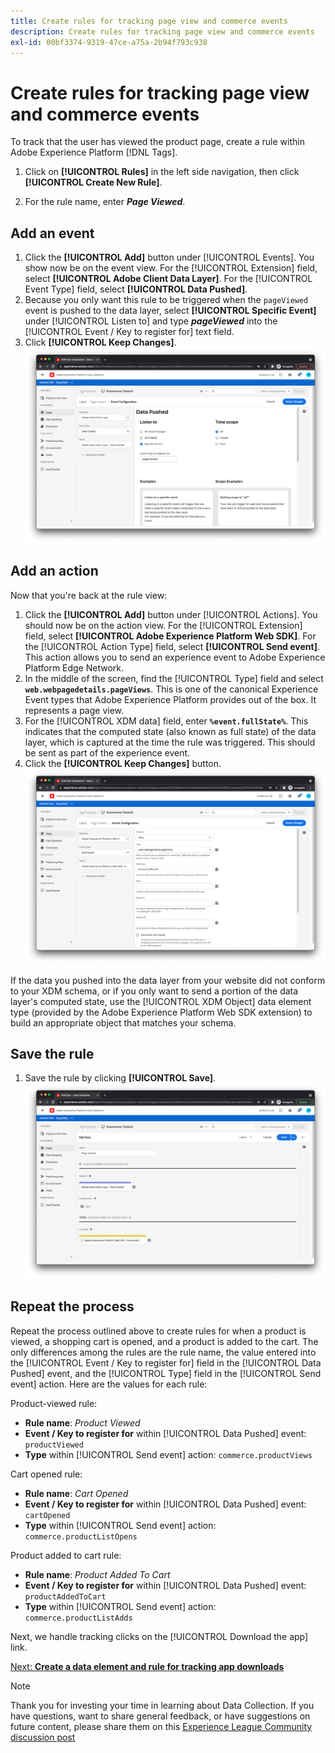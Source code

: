 ```yaml
---
title: Create rules for tracking page view and commerce events
description: Create rules for tracking page view and commerce events
exl-id: 00bf3374-9319-47ce-a75a-2b94f793c938
---
```

# Create rules for tracking page view and commerce events

To track that the user has viewed the product page, create a rule within Adobe Experience Platform [!DNL Tags]. 

1. Click on **[!UICONTROL Rules]** in the left side navigation, then click **[!UICONTROL Create New Rule]**.

1. For the rule name, enter **_Page Viewed_**.

## Add an event

1. Click the **[!UICONTROL Add]** button under [!UICONTROL Events]. You show now be on the event view. For the [!UICONTROL Extension] field, select **[!UICONTROL Adobe Client Data Layer]**. For the [!UICONTROL Event Type] field, select **[!UICONTROL Data Pushed]**.
1. Because you only want this rule to be triggered when the `pageViewed` event is pushed to the data layer, select **[!UICONTROL Specific Event]** under [!UICONTROL Listen to] and type **_pageViewed_** into the [!UICONTROL Event / Key to register for] text field.
1. Click **[!UICONTROL Keep Changes]**.
    ![Page viewed event](../assets/page-viewed-event.png)

## Add an action

Now that you're back at the rule view:

1. Click the **[!UICONTROL Add]** button under [!UICONTROL Actions]. You should now be on the action view. For the [!UICONTROL Extension] field, select **[!UICONTROL Adobe Experience Platform Web SDK]**. For the [!UICONTROL Action Type] field, select **[!UICONTROL Send event]**. This action allows you to send an experience event to Adobe Experience Platform Edge Network.
1. In the middle of the screen, find the [!UICONTROL Type] field and select **`web.webpagedetails.pageViews`**. This is one of the canonical Experience Event types that Adobe Experience Platform provides out of the box. It represents a page view.
1. For the [!UICONTROL XDM data] field, enter **`%event.fullState%`**. This indicates that the computed state (also known as full state) of the data layer, which is captured at the time the rule was triggered. This should be sent as part of the experience event.
1. Click the **[!UICONTROL Keep Changes]** button.
    ![Page viewed action](../assets/page-viewed-action.png)

If the data you pushed into the data layer from your website did not conform to your XDM schema, or if you only want to send a portion of the data layer's computed state, use the [!UICONTROL XDM Object] data element type (provided by the Adobe Experience Platform Web SDK extension) to build an appropriate object that matches your schema.

## Save the rule

1. Save the rule by clicking **[!UICONTROL Save]**.
![Page viewed rule](../assets/page-viewed-rule.png)

## Repeat the process

Repeat the process outlined above to create rules for when a product is viewed, a shopping cart is opened, and a product is added to the cart. The only differences among the rules are the rule name, the value entered into the [!UICONTROL Event / Key to register for] field in the [!UICONTROL Data Pushed] event, and the [!UICONTROL Type] field in the [!UICONTROL Send event] action. Here are the values for each rule:

Product-viewed rule:

* **Rule name**: _Product Viewed_
* **Event / Key to register for** within [!UICONTROL Data Pushed] event: `productViewed`
* **Type** within [!UICONTROL Send event] action: `commerce.productViews`

Cart opened rule:

* **Rule name**: _Cart Opened_
* **Event / Key to register for** within [!UICONTROL Data Pushed] event: `cartOpened`
* **Type** within [!UICONTROL Send event] action: `commerce.productListOpens`

Product added to cart rule:

* **Rule name**: _Product Added To Cart_
* **Event / Key to register for** within [!UICONTROL Data Pushed] event: `productAddedToCart`
* **Type** within [!UICONTROL Send event] action: `commerce.productListAdds` 

Next, we handle tracking clicks on the [!UICONTROL Download the app] link.

[Next: **Create a data element and rule for tracking app downloads**](create-a-data-element-and-rule-for-tracking-app-downloads.md)

>[!NOTE]
>
>Thank you for investing your time in learning about Data Collection. If you have questions, want to share general feedback, or have suggestions on future content, please share them on this [Experience League Community discussion post](https://experienceleaguecommunities.adobe.com/t5/adobe-experience-platform-launch/tutorial-discussion-use-adobe-experience-platform-data/m-p/543877)
